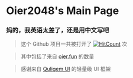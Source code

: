 # Oier2048's Main Page
### 妈的，我英语太差了，还是用中文写吧
> 这个 Github 项目一共被打开了 [![HitCount](https://hits.dwyl.com/bohanjun/Oier2048.svg)](https://hits.dwyl.com/bohanjun/Oier2048) 次

> 其中包括了来自 [oier.fun](https://oier.fun/) 的数量

> 感谢来自 [Quligem UI](https://github.com/bohanjun/quligem-ui) 的轻量级 UI 框架
